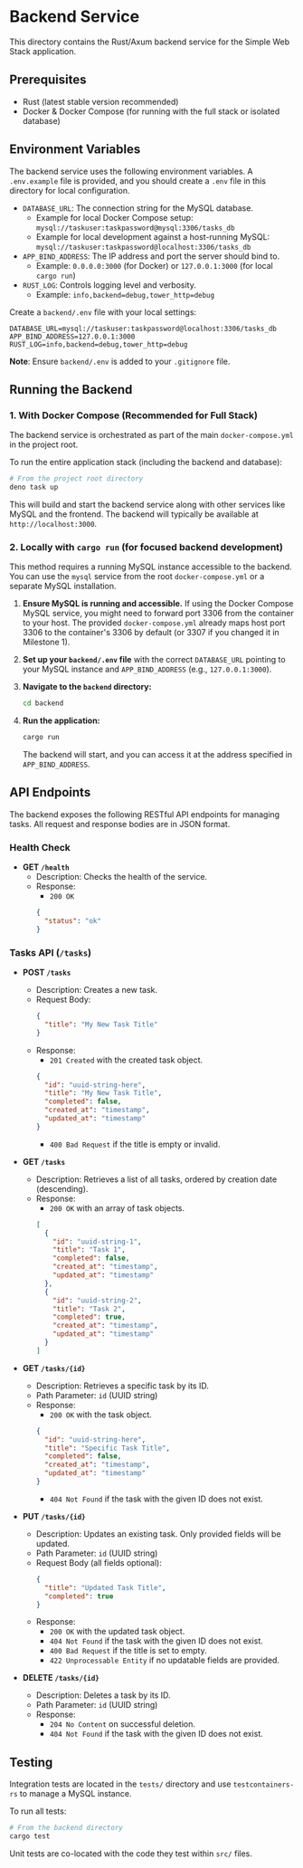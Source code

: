 # Backend Service

This directory contains the Rust/Axum backend service for the Simple Web Stack application.

## Prerequisites

- Rust (latest stable version recommended)
- Docker & Docker Compose (for running with the full stack or isolated database)

## Environment Variables

The backend service uses the following environment variables. A `.env.example` file is provided, and you should create a `.env` file in this directory for local configuration.

- `DATABASE_URL`: The connection string for the MySQL database.
  - Example for local Docker Compose setup: `mysql://taskuser:taskpassword@mysql:3306/tasks_db`
  - Example for local development against a host-running MySQL: `mysql://taskuser:taskpassword@localhost:3306/tasks_db`
- `APP_BIND_ADDRESS`: The IP address and port the server should bind to.
  - Example: `0.0.0.0:3000` (for Docker) or `127.0.0.1:3000` (for local `cargo run`)
- `RUST_LOG`: Controls logging level and verbosity.
  - Example: `info,backend=debug,tower_http=debug`

Create a `backend/.env` file with your local settings:
```env
DATABASE_URL=mysql://taskuser:taskpassword@localhost:3306/tasks_db
APP_BIND_ADDRESS=127.0.0.1:3000
RUST_LOG=info,backend=debug,tower_http=debug
```
**Note**: Ensure `backend/.env` is added to your `.gitignore` file.

## Running the Backend

### 1. With Docker Compose (Recommended for Full Stack)

The backend service is orchestrated as part of the main `docker-compose.yml` in the project root.

To run the entire application stack (including the backend and database):
```bash
# From the project root directory
deno task up
```
This will build and start the backend service along with other services like MySQL and the frontend. The backend will typically be available at `http://localhost:3000`.

### 2. Locally with `cargo run` (for focused backend development)

This method requires a running MySQL instance accessible to the backend. You can use the `mysql` service from the root `docker-compose.yml` or a separate MySQL installation.

1.  **Ensure MySQL is running and accessible.**
    If using the Docker Compose MySQL service, you might need to forward port 3306 from the container to your host. The provided `docker-compose.yml` already maps host port 3306 to the container's 3306 by default (or 3307 if you changed it in Milestone 1).

2.  **Set up your `backend/.env` file** with the correct `DATABASE_URL` pointing to your MySQL instance and `APP_BIND_ADDRESS` (e.g., `127.0.0.1:3000`).

3.  **Navigate to the `backend` directory:**
    ```bash
    cd backend
    ```

4.  **Run the application:**
    ```bash
    cargo run
    ```
    The backend will start, and you can access it at the address specified in `APP_BIND_ADDRESS`.

## API Endpoints

The backend exposes the following RESTful API endpoints for managing tasks. All request and response bodies are in JSON format.

### Health Check

- **GET `/health`**
  - Description: Checks the health of the service.
  - Response:
    - `200 OK`
    ```json
    {
      "status": "ok"
    }
    ```

### Tasks API (`/tasks`)

- **POST `/tasks`**
  - Description: Creates a new task.
  - Request Body:
    ```json
    {
      "title": "My New Task Title"
    }
    ```
  - Response:
    - `201 Created` with the created task object.
    ```json
    {
      "id": "uuid-string-here",
      "title": "My New Task Title",
      "completed": false,
      "created_at": "timestamp",
      "updated_at": "timestamp"
    }
    ```
    - `400 Bad Request` if the title is empty or invalid.

- **GET `/tasks`**
  - Description: Retrieves a list of all tasks, ordered by creation date (descending).
  - Response:
    - `200 OK` with an array of task objects.
    ```json
    [
      {
        "id": "uuid-string-1",
        "title": "Task 1",
        "completed": false,
        "created_at": "timestamp",
        "updated_at": "timestamp"
      },
      {
        "id": "uuid-string-2",
        "title": "Task 2",
        "completed": true,
        "created_at": "timestamp",
        "updated_at": "timestamp"
      }
    ]
    ```

- **GET `/tasks/{id}`**
  - Description: Retrieves a specific task by its ID.
  - Path Parameter: `id` (UUID string)
  - Response:
    - `200 OK` with the task object.
    ```json
    {
      "id": "uuid-string-here",
      "title": "Specific Task Title",
      "completed": false,
      "created_at": "timestamp",
      "updated_at": "timestamp"
    }
    ```
    - `404 Not Found` if the task with the given ID does not exist.

- **PUT `/tasks/{id}`**
  - Description: Updates an existing task. Only provided fields will be updated.
  - Path Parameter: `id` (UUID string)
  - Request Body (all fields optional):
    ```json
    {
      "title": "Updated Task Title",
      "completed": true
    }
    ```
  - Response:
    - `200 OK` with the updated task object.
    - `404 Not Found` if the task with the given ID does not exist.
    - `400 Bad Request` if the title is set to empty.
    - `422 Unprocessable Entity` if no updatable fields are provided.

- **DELETE `/tasks/{id}`**
  - Description: Deletes a task by its ID.
  - Path Parameter: `id` (UUID string)
  - Response:
    - `204 No Content` on successful deletion.
    - `404 Not Found` if the task with the given ID does not exist.

## Testing

Integration tests are located in the `tests/` directory and use `testcontainers-rs` to manage a MySQL instance.

To run all tests:
```bash
# From the backend directory
cargo test
```

Unit tests are co-located with the code they test within `src/` files. 